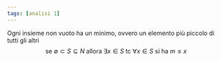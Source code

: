 ```yaml
---
tags: [analisi 1]
---
```

Ogni insieme non vuoto ha un minimo, ovvero un elemento più piccolo di tutti gli altri$$\text{se }\emptyset \subset S \subseteq N \text{ allora } \exists x \in S \text{ tc } \forall x \in S \text{ si ha } m \le x$$
